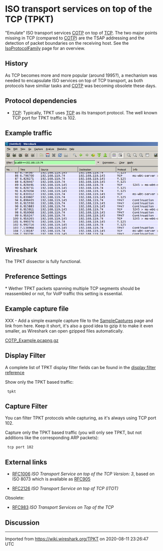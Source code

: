 # ISO transport services on top of the TCP (TPKT)

"Emulate" ISO transport services [COTP](/COTP) on top of [TCP](/TCP). The two major points missing in TCP (compared to [COTP](/COTP)) are the TSAP addressing and the detection of packet boundaries on the receiving host. See the [IsoProtocolFamily](/IsoProtocolFamily) page for an overview.

## History

As TCP becomes more and more popular (around 1995?), a mechanism was needed to encapsulate ISO services on top of TCP transport, as both protocols have similiar tasks and [COTP](/COTP) was becoming obsolete these days.

## Protocol dependencies

  - [TCP](/TCP): Typically, TPKT uses [TCP](/TCP) as its transport protocol. The well known TCP port for TPKT traffic is 102.

## Example traffic

![TPKT Traffic Example.png](uploads/__moin_import__/attachments/TPKT/TPKT-Traffic-Example.png "TPKT Traffic Example.png")

## Wireshark

The TPKT dissector is fully functional.

## Preference Settings

\* Wether TPKT packets spanning multiple TCP segments should be reassembled or not, for VoIP traffic this setting is essential.

## Example capture file

XXX - Add a simple example capture file to the [SampleCaptures](/SampleCaptures) page and link from here. Keep it short, it's also a good idea to gzip it to make it even smaller, as Wireshark can open gzipped files automatically.

[COTP_Example.pcapng.gz](uploads/fce52472307ec7a4538651186f0b05ca/COTP_Example.pcapng.gz)

## Display Filter

A complete list of TPKT display filter fields can be found in the [display filter reference](http://www.wireshark.org/docs/dfref/t/tpkt.html)

Show only the TPKT based traffic:

``` 
 tpkt
```

## Capture Filter

You can filter TPKT protocols while capturing, as it's always using TCP port 102.

Capture only the TPKT based traffic (you will only see TPKT, but not additions like the corresponding ARP packets):

``` 
 tcp port 102
```

## External links

  - [RFC1006](http://www.ietf.org/rfc/rfc1006.txt?number=1006) *ISO Transport Service on top of the TCP Version: 3*, based on ISO 8073 which is available as [RFC905](http://www.ietf.org/rfc/rfc0905.txt)

  - [RFC2126](http://www.ietf.org/rfc/rfc2126.txt?number=2126) *ISO Transport Service on top of TCP (ITOT)*

Obsolete:

  - [RFC983](http://www.ietf.org/rfc/rfc983.txt) *ISO Transport Services on Top of the TCP*

## Discussion

---

Imported from https://wiki.wireshark.org/TPKT on 2020-08-11 23:26:47 UTC
